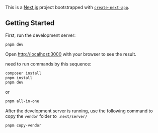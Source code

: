 This is a [Next.js](https://nextjs.org/) project bootstrapped with [`create-next-app`](https://github.com/vercel/next.js/tree/canary/packages/create-next-app).

## Getting Started

First, run the development server:

```bash
pnpm dev
```

Open [http://localhost:3000](http://localhost:3000) with your browser to see the result.

need to run commands by this sequence:

```bash
composer install
pnpm install
pnpm dev
```

or

```bash
pnpm all-in-one
```

After the development server is running, use the following command to copy the `vendor` folder to `.next/server/`

```bash
pnpm copy-vendor
```

